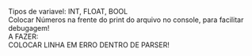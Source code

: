 Tipos de variavel: INT, FLOAT, BOOL  
Colocar Números na frente do print do arquivo no console, para facilitar debugagem!  
A FAZER:  
COLOCAR LINHA EM ERRO DENTRO DE PARSER!  
